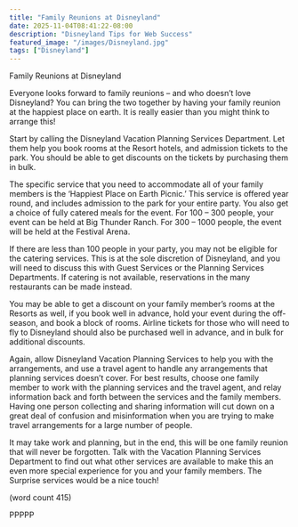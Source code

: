 ```yaml
---
title: "Family Reunions at Disneyland"
date: 2025-11-04T08:41:22-08:00
description: "Disneyland Tips for Web Success"
featured_image: "/images/Disneyland.jpg"
tags: ["Disneyland"]
---
```


Family Reunions at Disneyland

Everyone looks forward to family reunions – and who 
doesn’t love Disneyland? You can bring the two 
together by having your family reunion at the happiest 
place on earth. It is really easier than you might think 
to arrange this!

Start by calling the Disneyland Vacation Planning 
Services Department. Let them help you book rooms 
at the Resort hotels, and admission tickets to the park. 
You should be able to get discounts on the tickets by 
purchasing them in bulk. 

The specific service that you need to accommodate 
all of your family members is the ‘Happiest Place on 
Earth Picnic.’ This service is offered year round, and 
includes admission to the park for your entire party. 
You also get a choice of fully catered meals for the 
event. For 100 – 300 people, your event can be held 
at Big Thunder Ranch. For 300 – 1000 people, the 
event will be held at the Festival Arena. 

If there are less than 100 people in your party, you 
may not be eligible for the catering services. This is 
at the sole discretion of Disneyland, and you will 
need to discuss this with Guest Services or the 
Planning Services Departments. If catering is not 
available, reservations in the many restaurants can 
be made instead.

You may be able to get a discount on your family 
member’s rooms at the Resorts as well, if you book 
well in advance, hold your event during the off-season, 
and book a block of rooms. Airline tickets for those 
who will need to fly to Disneyland should also be 
purchased well in advance, and in bulk for additional 
discounts. 

Again, allow Disneyland Vacation Planning Services 
to help you with the arrangements, and use a travel 
agent to handle any arrangements that planning 
services doesn’t cover. For best results, choose one 
family member to work with the planning services 
and the travel agent, and relay information back and 
forth between the services and the family members. 
Having one person collecting and sharing information 
will cut down on a great deal of confusion and 
misinformation when you are trying to make travel 
arrangements for a large number of people.

It may take work and planning, but in the end, this 
will be one family reunion that will never be forgotten. 
Talk with the Vacation Planning Services Department 
to find out what other services are available to make 
this an even more special experience for you and 
your family members. The Surprise services would 
be a nice touch!

(word count 415)

PPPPP

